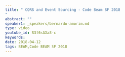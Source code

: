 ```yaml
---
title: " CQRS and Event Sourcing - Code Beam SF 2018
"
abstract: ""
speaker1: _speakers/bernardo-amorim.md
type: video
youtube_id: S3f6sAXa3-c
keywords: 
date: 2018-04-12
tags: BEAM,Code BEAM SF 2018
---
```


